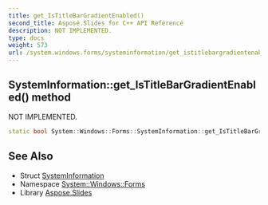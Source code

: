 ```yaml
---
title: get_IsTitleBarGradientEnabled()
second_title: Aspose.Slides for C++ API Reference
description: NOT IMPLEMENTED.
type: docs
weight: 573
url: /system.windows.forms/systeminformation/get_istitlebargradientenabled/
---
```

## SystemInformation::get_IsTitleBarGradientEnabled() method


NOT IMPLEMENTED.

```cpp
static bool System::Windows::Forms::SystemInformation::get_IsTitleBarGradientEnabled()
```


## See Also

* Struct [SystemInformation](../)
* Namespace [System::Windows::Forms](../../)
* Library [Aspose.Slides](../../../)